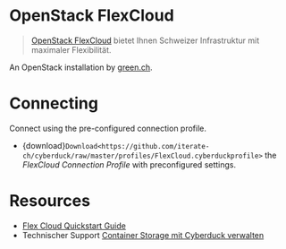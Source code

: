 OpenStack FlexCloud
===

> [OpenStack FlexCloud](https://www.green.ch/de-ch/greencloud/openstackflexcloud/flexcloudservices.aspx) bietet Ihnen Schweizer Infrastruktur mit maximaler Flexibilität.

An OpenStack installation by [green.ch](https://green.ch/).

# Connecting

Connect using the pre-configured connection profile.
- {download}`Download<https://github.com/iterate-ch/cyberduck/raw/master/profiles/FlexCloud.cyberduckprofile>` the *FlexCloud Connection Profile* with preconfigured settings.

# Resources

- [Flex Cloud Quickstart Guide](https://www.green.ch/de-ch/Support/TechnischerSupport/Helpdesk/TabId/1544/ArtMID/6180/ArticleID/315/Flex-Cloud-Quickstart-Guide.aspx)
- Technischer Support [Container Storage mit Cyberduck verwalten](http://www.green.ch/de-ch/Support/TechnischerSupport/Helpdesk/TabId/1544/ArtMID/6180/ArticleID/349/Container-Storage-mit-Cyberduck-verwalten.aspx?language=de-CH#1)